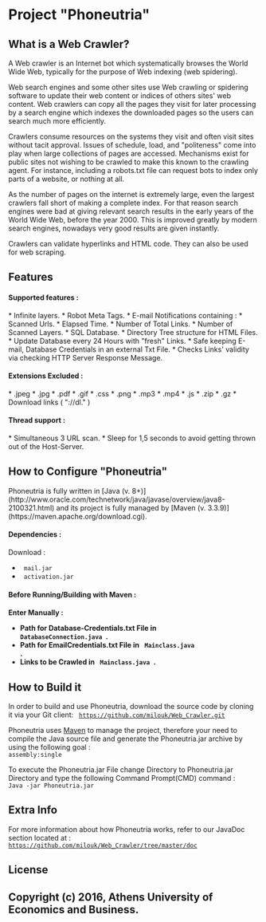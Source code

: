 <h1>Project "Phoneutria"</h1>

<h2>What is a Web Crawler?</h2>


A Web crawler is an Internet bot which systematically browses the World Wide Web, typically for the purpose of Web indexing (web spidering).

Web search engines and some other sites use Web crawling or spidering software to update their web content or indices of others sites' web content. Web crawlers can copy all the pages they visit for later processing by a search engine which indexes the downloaded pages so the users can search much more efficiently.

Crawlers consume resources on the systems they visit and often visit sites without tacit approval. Issues of schedule, load, and "politeness" come into play when large collections of pages are accessed. Mechanisms exist for public sites not wishing to be crawled to make this known to the crawling agent. For instance, including a robots.txt file can request bots to index only parts of a website, or nothing at all.

As the number of pages on the internet is extremely large, even the largest crawlers fall short of making a complete index. For that reason search engines were bad at giving relevant search results in the early years of the World Wide Web, before the year 2000. This is improved greatly by modern search engines, nowadays very good results are given instantly.

Crawlers can validate hyperlinks and HTML code. They can also be used for web scraping.


<h2><b>Features</b></h2>

<h4>Supported features : </h4>
* Infinite layers.
* Robot Meta Tags.
* E-mail Notifications containing : 
 * Scanned Urls.
 * Elapsed Time.
 * Number of Total Links.
 * Number of Scanned Layers.
* SQL Database.
* Directory Tree structure for HTML Files.
* Update Database every 24 Hours with "fresh" Links.
* Safe keeping E-mail, Database Credentials in an external Txt File. 
* Checks Links' validity via checking HTTP Server Response Message.

<h4>Extensions Excluded : </h4>
* .jpeg
* .jpg
* .pdf
* .gif
* .css
* .png
* .mp3
* .mp4
* .js
* .zip
* .gz
* Download links ( "://dl." )

<h4>Thread support : </h4>
* Simultaneous 3 URL scan.
* Sleep for 1,5 seconds to avoid getting thrown out of the Host-Server.

<h2>How to Configure "Phoneutria"</h2>
<p>
Phoneutria is fully written in [Java (v. 8+)](http://www.oracle.com/technetwork/java/javase/overview/java8-2100321.html) and its project is fully managed by [Maven (v. 3.3.9)](https://maven.apache.org/download.cgi).

<h4>Dependencies : </h4>

Download :
* <code> mail.jar</code>
* <code> activation.jar </code>
           
<h4>Before Running/Building with Maven : <h4>

Enter Manually :
 
* Path for Database-Credentials.txt File in <code> DatabaseConnection.java </code>.
* Path for EmailCredentials.txt File in <code> Mainclass.java </code>.
* Links to be Crawled in <code> Mainclass.java </code>.

<h2>How to Build it</h2>

In order to build and use Phoneutria, download the source code by cloning it via your Git client:
<code> https://github.com/milouk/Web_Crawler.git </code>

Phoneutria uses [Maven](https://maven.apache.org/download.cgi) to manage the project, therefore your need to compile the Java source file and generate the Phoneutria.jar archive by using the following goal : 
<code> assembly:single </code>

To execute the Phoneutria.jar File change Directory to Phoneutria.jar Directory and type the following Command Prompt(CMD) command :
<code> Java -jar Phoneutria.jar </code>

<h2>Extra Info</h2> 

For more information about how Phoneutria works, refer to our JavaDoc section located at :
<code> https://github.com/milouk/Web_Crawler/tree/master/doc </code>

<h2>License<h2>

Copyright (c) 2016, Athens University of Economics and Business.

